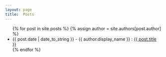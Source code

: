 ```yaml
---
layout: page
title:  Posts
---
```


<ul class="list-unstyled">
    {% for post in site.posts %}
    {% assign author = site.authors[post.author] %}
    <!-- <img class="img-circle" src="http://www.gravatar.com/avatar/{{ author.gravatar }}?s=30&d=identicon"/> -->
    <li>
        {{ post.date | date_to_string }} - {{ author.display_name }} :
        <a href="{{ site.baseurl }}{{ post.url }}">{{ post.title }}</a>
    </li>
    {% endfor %}
</ul>
